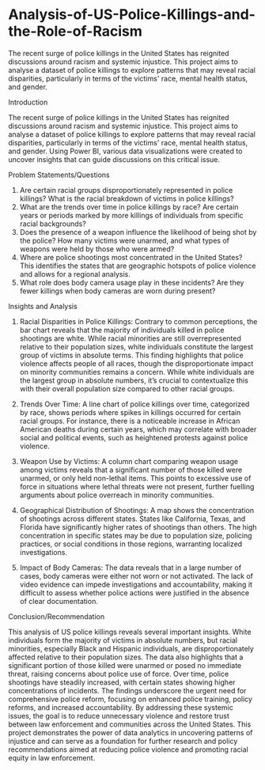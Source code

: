 # Analysis-of-US-Police-Killings-and-the-Role-of-Racism
The recent surge of police killings in the United States has reignited discussions around racism and systemic injustice. This project aims to analyse a dataset of police killings to explore patterns that may reveal racial disparities, particularly in terms of the victims' race, mental health status, and gender. 

 Introduction
 
The recent surge of police killings in the United States has reignited discussions around racism and systemic injustice. This project aims to analyse a dataset of police killings to explore patterns that may reveal racial disparities, particularly in terms of the victims' race, mental health status, and gender. Using Power BI, various data visualizations were created to uncover insights that can guide discussions on this critical issue.

Problem Statements/Questions

1.	Are certain racial groups disproportionately represented in police killings?
What is the racial breakdown of victims in police killings?
2.	What are the trends over time in police killings by race?
Are certain years or periods marked by more killings of individuals from specific racial backgrounds?
3.	Does the presence of a weapon influence the likelihood of being shot by the police?
How many victims were unarmed, and what types of weapons were held by those who were armed?
4.	Where are police shootings most concentrated in the United States?
 This identifies the states that are geographic hotspots of police violence and allows for a regional analysis.
5.	What role does body camera usage play in these incidents?
Are they fewer killings when body cameras are worn during present?












Insights and Analysis

1.	Racial Disparities in Police Killings:
Contrary to common perceptions, the bar chart reveals that the majority of individuals killed in police shootings are white. While racial minorities are still overrepresented relative to their population sizes, white individuals constitute the largest group of victims in absolute terms. This finding highlights that police violence affects people of all races, though the disproportionate impact on minority communities remains a concern. While white individuals are the largest group in absolute numbers, it’s crucial to contextualize this with their overall population size compared to other racial groups.

3.	Trends Over Time:
A line chart of police killings over time, categorized by race, shows periods where spikes in killings occurred for certain racial groups. For instance, there is a noticeable increase in African American deaths during certain years, which may correlate with broader social and political events, such as heightened protests against police violence.
4.	Weapon Use by Victims:
A column chart comparing weapon usage among victims reveals that a significant number of those killed were unarmed, or only held non-lethal items. This points to excessive use of force in situations where lethal threats were not present, further fuelling arguments about police overreach in minority communities.
5.	Geographical Distribution of Shootings:
A map shows the concentration of shootings across different states. States like California, Texas, and Florida have significantly higher rates of shootings than others.
The high concentration in specific states may be due to population size, policing practices, or social conditions in those regions, warranting localized investigations.
6.	Impact of Body Cameras:
The data reveals that in a large number of cases, body cameras were either not worn or not activated. The lack of video evidence can impede investigations and accountability, making it difficult to assess whether police actions were justified in the absence of clear documentation.

Conclusion/Recommendation

This analysis of US police killings reveals several important insights. White individuals form the majority of victims in absolute numbers, but racial minorities, especially Black and Hispanic individuals, are disproportionately affected relative to their population sizes. The data also highlights that a significant portion of those killed were unarmed or posed no immediate threat, raising concerns about police use of force. Over time, police shootings have steadily increased, with certain states showing higher concentrations of incidents.
The findings underscore the urgent need for comprehensive police reform, focusing on enhanced police training, policy reforms, and increased accountability. By addressing these systemic issues, the goal is to reduce unnecessary violence and restore trust between law enforcement and communities across the United States.
This project demonstrates the power of data analytics in uncovering patterns of injustice and can serve as a foundation for further research and policy recommendations aimed at reducing police violence and promoting racial equity in law enforcement.
